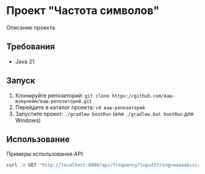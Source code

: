 # Проект "Частота символов"

Описание проекта.

## Требования

- Java 21

## Запуск

1. Клонируйте репозиторий: `git clone https://github.com/ваш-юзернейм/ваш-репозиторий.git`
2. Перейдите в каталог проекта: `cd ваш-репозиторий`
3. Запустите проект: `./gradlew bootRun` (или `./gradlew.bat bootRun` для Windows)

## Использование

Примеры использования API:

```bash
curl -X GET "http://localhost:8080/api/frequency?inputString=aaaaabcccc"
